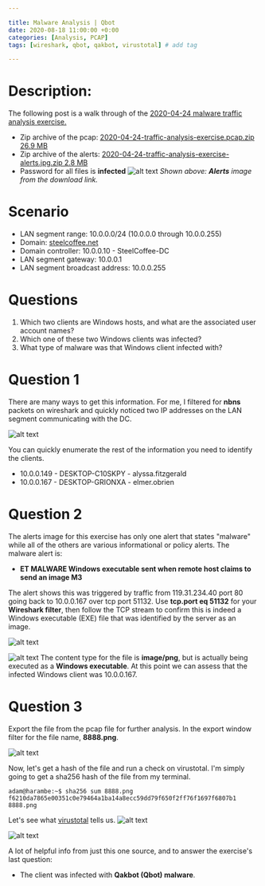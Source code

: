 ```yaml
---

title: Malware Analysis | Qbot
date: 2020-08-18 11:00:00 +0:00
categories: [Analysis, PCAP]
tags: [wireshark, qbot, qakbot, virustotal] # add tag

---
```


# Description:
The following post is a walk through of the [2020-04-24 malware traffic analysis exercise.](https://malware-traffic-analysis.net/2020/04/24/index.html)
- Zip archive of the pcap: [2020-04-24-traffic-analysis-exercise.pcap.zip 26.9 MB](https://malware-traffic-analysis.net/2020/04/24/2020-04-24-traffic-analysis-exercise.pcap.zip)
- Zip archive of the alerts: [2020-04-24-traffic-analysis-exercise-alerts.jpg.zip 2.8 MB](https://malware-traffic-analysis.net/2020/04/24/2020-04-24-traffic-analysis-exercise-alerts.jpg.zip)
- Password for all files is **infected**
![alt text](https://i.imgur.com/yIMuorh.jpg)
*Shown above: **Alerts** image from the download link.*

# Scenario
-   LAN segment range: 10.0.0.0/24 (10.0.0.0 through 10.0.0.255)
-   Domain: [steelcoffee.net]()
-   Domain controller: 10.0.0.10 - SteelCoffee-DC
-   LAN segment gateway: 10.0.0.1
-   LAN segment broadcast address: 10.0.0.255

# Questions
1.   Which two clients are Windows hosts, and what are the associated user account names?
2.   Which one of these two Windows clients was infected?
3.   What type of malware was that Windows client infected with?

# Question 1
There are many ways to get this information. For me, I filtered for **nbns** packets on wireshark and quickly noticed two IP addresses on the LAN segment communicating with the DC.

![alt text](https://imgur.com/4sAlLnw.png)

You can quickly enumerate the rest of the information you need to identify the clients.
- 10.0.0.149 - DESKTOP-C10SKPY - alyssa.fitzgerald
- 10.0.0.167 - DESKTOP-GRIONXA - elmer.obrien

# Question 2
The alerts image for this exercise has only one alert that states "malware" while all of the others are various informational or policy alerts. The malware alert is:
- **ET MALWARE Windows executable sent when remote host
claims to send an image M3** 

The alert shows this was triggered by traffic from 119.31.234.40 port 80 going back to 10.0.0.167 over tcp port 51132. Use **tcp.port eq 51132** for your **Wireshark filter**, then follow the TCP stream to confirm this is indeed a Windows executable (EXE) file that was identified by the server as an image.

![alt text](https://i.imgur.com/jWIQbI4.png)

![alt text](https://i.imgur.com/7Cd2Zze.png)
The content type for the file is **image/png**, but is actually being executed as a **Windows executable**. At this point we can assess that the infected Windows client was 10.0.0.167.

# Question 3

Export the file from the pcap file for further analysis. In the export window filter for the file name, **8888.png**.

![alt text](https://i.imgur.com/pfHT6Hq.png)

Now, let's get a hash of the file and run a check on virustotal. I'm simply going to get a sha256 hash of the file from my terminal.

```
adam@harambe:~$ sha256 sum 8888.png
f6210da7865e00351c0e79464a1ba14a8ecc59dd79f650f2ff76f1697f6807b1  8888.png
```

Let's see what [virustotal](https://virustotal.com) tells us.
![alt text](https://imgur.com/FoZHQA9.png)

![alt text](https://imgur.com/HqEVJND.png)

A lot of helpful info from just this one source, and to answer the exercise's last question:
- The client was infected with **Qakbot (Qbot) malware**.
